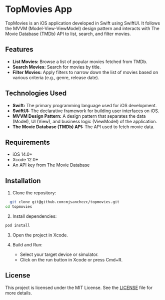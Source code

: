 
# TopMovies App

TopMovies is an iOS application developed in Swift using SwiftUI. It follows the MVVM (Model-View-ViewModel) design pattern and interacts with The Movie Database (TMDb) API to list, search, and filter movies.


## Features

- **List Movies:** Browse a list of popular movies fetched from TMDb.
- **Search Movies:** Search for movies by title.
- **Filter Movies:** Apply filters to narrow down the list of movies based on various criteria (e.g., genre, release date).


## Technologies Used

- **Swift:** The primary programming language used for iOS development.
- **SwiftUI:** The declarative framework for building user interfaces on iOS.
- **MVVM Design Pattern:** A design pattern that separates the data (Model), UI (View), and business logic (ViewModel) of the application.
- **The Movie Database (TMDb) API:** The API used to fetch movie data.


## Requirements

- iOS 14.0+
- Xcode 12.0+
- An API key from The Movie Database


## Installation

1. Clone the repository:

```bash
  git clone git@github.com:mjsanchezc/topmovies.git
cd topmovies
```
    
2. Install dependencies:
```bash
pod install
```

3. Open the project in Xcode.

4. Build and Run:

    - Select your target device or simulator.
    - Click on the run button in Xcode or press Cmd+R.


## License

This project is licensed under the MIT License. See the [LICENSE](https://opensource.org/license/mit) file for more details.



